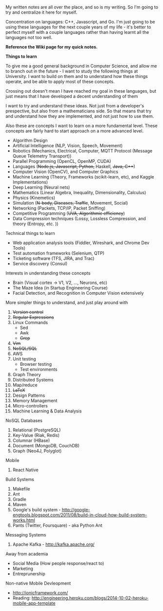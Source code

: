 My written notes are all over the place, and so is my writing. So I'm going to try and centralize it here for myself.

Concentration on languages: C++, Javascript, and Go. I'm just going to be using these languages for the next couple years of my life - it's better to perfect myself with a couple languages rather than having learnt all the languages not too well.

**Reference the Wiki page for my quick notes.**

**Things to learn**

<p>To give me a good general background in Computer Science, and allow me to branch out in the future - I want to study the following things at University. I want to build on them and to understand how these things operate, and be able to apply most of these concepts.</p>

<p>Crossing out doesn't mean I have reached my goal in these languages, but just means that I have developed a decent understanding of them</p>

<p>I want to try and understand these ideas. Not just from a developer's prespective, but also from a mathematicians side. So that means that try and understand how they are implemented, and not just how to use them.</p>

<p>Also these are concepts I want to learn on a more fundamental level. These concepts are fairly hard to start approach on a more advanced level.</p>

- Algorithm Design
- Artificial Intelligence (NLP, Vision, Speech, Movement)
- Robotics (Mechanics, Electrical, Computer, MQTT Protocol (Message Queue Telemetry Transport))
- Parallel Programming (OpenCL, OpenMP, CUDA)
- Languages (~~Node.js, Javascript, Python,~~ Haskell, ~~Java, C++~~)
- Computer Vision (OpenCV), and Computer Graphics
- Machine Learning (Theory, Frameworks (scikit-learn, etc), and Kaggle Implementations)
- Deep Learning (Neural nets)
- Mathematics (Linear Algebra, Inequality, Dimensionality, Calculus)
- Physics (Kinemetics)
- Simulation (~~N-body, Diseases, Traffic~~, Movement, Social)
- Networking (Packets, TCP/IP, Packet Sniffing)
- Competitive Programming (~~UVA, Algorithmic efficiency~~)
- Data Compression techniques (Lossy, Lossless Compression, and theory (Entropy, etc. ))

<p>Technical things to learn</p>

- Web application analysis tools (Fiddler, Wireshark, and Chrome Dev Tools)
- Test automation frameworks (Selenium, QTP)
- Ticketing software (TFS, JIRA, and Trac)
- Service discovery (Consul)

<p>Interests in understanding these concepts</p>

- Brain (Visual cortex -> V1, V2, ..., Neurons, etc)
- The Maze Idea (in Startup Engineering Course)
- Facial Detection, and Recognition in Computer Vision extensively

<p>More simpler things to understand, and just play around with</p>

1. ~~Version control~~
2. ~~Regular Expressions~~
3. Linux Commands
    - Sed
    - Awk
    - ~~Grep~~
4. ~~Vim~~
5. ~~NoSQL/SQL~~
6. AWS
7. Unit testing
    - Browser testing
    - Test environments
8. Graph Theory
9. Distributed Systems
10. Map/reduce
11. ~~LaTeX~~
12. Design Patterns
13. Memory Management
14. Micro-controllers
15. Machine Learning & Data Analysis

<p>NoSQL Databases</p>

1. Relational (PostgreSQL)
2. Key-Value (Riak, Redis)
3. Columnar (HBase)
4. Document (MongoDB, CouchDB)
5. Graph (Neo4J, Polyglot)

Mobile

1. React Native

<p>Build Systems</p>

1. Makefile
2. Ant
3. Gradle
4. Maven
5. Google's build system - http://google-engtools.blogspot.com/2011/08/build-in-cloud-how-build-system-works.html
6. Pants (Twitter, Foursquare) - aka Python Ant

<p>Messaging Systems</p>

1. Apache Kafka - http://kafka.apache.org/

<p>Away from academia</p>

- Social Media (How people response/react to)
- Marketing
- Entreprunership

<p>Non-native Mobile Devleopment</p>

- http://ionicframework.com/
- Reading: http://engineering.heroku.com/blogs/2014-10-02-heroku-mobile-app-template
